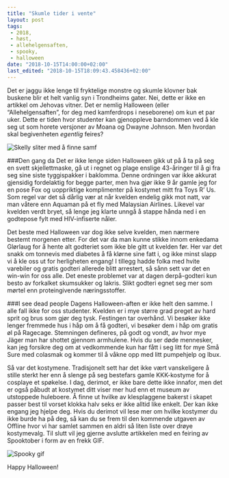 ```yaml
---
title: "Skumle tider i vente"
layout: post
tags: 
 - 2018,
 - høst,
 - allehelgensaften,
 - spooky,
 - halloween
date: "2018-10-15T14:00:00+02:00"
last_edited: "2018-10-15T18:09:43.458436+02:00"
---
```

Det er jaggu ikke lenge til fryktelige monstre og skumle klovner bak buskene blir et helt vanlig syn i Trondheims gater. Nei, dette er ikke en artikkel om Jehovas vitner. Det er nemlig Halloween (eller “Allehelgensaften”, for deg med kamferdrops i neseborene) om kun et par uker. Dette er tiden hvor studenter kan gjenoppleve barndommen ved å kle seg ut som horete versjoner av Moana og Dwayne Johnson. Men hvordan skal begivenheten *egentlig* feires?

![Skelly sliter med å finne samf](https://online.ntnu.no/media/images/responsive/cf961a02-7bdc-451c-ae5b-28cd78a3e11e.png)

###Den gang da
Det er ikke lenge siden Halloween gikk ut på å ta på seg en svett skjellettmaske, gå ut i regnet og plage enslige 43-åringer til å gi fra seg sine siste tyggispakker i baklomma. Denne ordningen var ikke akkurat gjensidig fordelaktig for begge parter, men hva gjør ikke 9 år gamle jeg for en pose Fox og uoppriktige komplimenter på kostymet mitt fra Toys R’ Us. Som regel var det så dårlig vær at når kvelden endelig gikk mot natt, var man våtere enn Aquaman på et fly med Malaysian Airlines. Likevel var kvelden verdt bryet, så lenge jeg klarte unngå å stappe hånda ned i en godtepose fylt med HIV-infiserte nåler.

Det beste med Halloween var dog ikke selve kvelden, men nærmere bestemt morgenen etter. For det var da man kunne stikke innom enkedama Glørlaug for å hente alt godteriet som ikke ble gitt ut kvelden før. Her var det snakk om tonnevis med diabetes å få klørne sine fatt i, og ikke minst slapp vi å kle oss ut for herligheten engang! I tillegg hadde folka med hvite varebiler og gratis godteri allerede blitt arrestert, så sånn sett var det en win-win for oss alle. Det eneste problemet var at dagen derpå-godteri kun besto av forkalket skumsukker og lakris. Slikt godteri egnet seg mer som mørtel enn proteingivende næringsstoffer.

###I see dead people
Dagens Halloween-aften er ikke helt den samme. I alle fall ikke for oss studenter. Kvelden er i mye større grad preget av hard sprit og brus som gjør deg tysk. Festingen tar overhånd. Vi besøker ikke lenger fremmede hus i håp om å få godteri, vi besøker dem i håp om gratis øl på Ragecage. Stemningen defineres, på godt og vondt, av hvor mye Jäger man har shottet gjennom armhulene. Hvis du ser døde mennesker, kan jeg forsikre deg om at vedkommende kun har fått i seg litt for mye Små Sure med colasmak og kommer til å våkne opp med litt pumpehjelp og Ibux.

Så var det kostymene. Tradisjonelt sett har det ikke vært vanskeligere å stille sterkt her enn å slenge på seg bestefars gamle KKK-kostyme for å cosplaye et spøkelse. I dag, derimot, er ikke bare dette ikke innafor, men det er også påbudt at kostymet ditt viser mer hud enn et museum av utstoppede huleboere. Å finne ut hvilke av klesplaggene bakerst i skapet passer best til vorset klokka halv seks er ikke alltid like enkelt. Der kan ikke engang jeg hjelpe deg. Hvis du derimot vil lese mer om hvilke kostymer du ikke burde ha på deg, så kan du se frem til den kommende utgaven av Offline hvor vi har samlet sammen en aldri så liten liste over drøye kostymevalg. Til slutt vil jeg gjerne avslutte artikkelen med en feiring av Spooktober i form av en frekk GIF.

![Spooky gif](https://media.giphy.com/media/IkcmP3mvoHhPq/giphy.gif)

Happy Halloween!